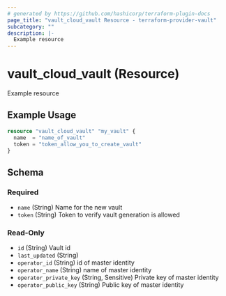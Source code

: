 ```yaml
---
# generated by https://github.com/hashicorp/terraform-plugin-docs
page_title: "vault_cloud_vault Resource - terraform-provider-vault"
subcategory: ""
description: |-
  Example resource
---
```


# vault_cloud_vault (Resource)

Example resource

## Example Usage

```terraform
resource "vault_cloud_vault" "my_vault" {
  name  = "name_of_vault"
  token = "token_allow_you_to_create_vault"
}
```

<!-- schema generated by tfplugindocs -->
## Schema

### Required

- `name` (String) Name for the new vault
- `token` (String) Token to verify vault generation is allowed

### Read-Only

- `id` (String) Vault id
- `last_updated` (String)
- `operator_id` (String) id of master identity
- `operator_name` (String) name of master identity
- `operator_private_key` (String, Sensitive) Private key of master identity
- `operator_public_key` (String) Public key of master identity
